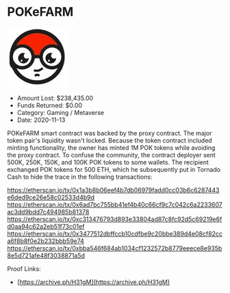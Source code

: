 # POKeFARM
![POKeFARM](/rektimages/POKeFARM.png)
- Amount Lost: $238,435.00
- Funds Returned: $0.00
- Category: Gaming / Metaverse
- Date: 2020-11-13

POKeFARM smart contract was backed by the proxy contract. The major token pair's liquidity wasn't locked. Because the token contract included minting functionality, the owner has minted 1M POK tokens while avoiding the proxy contract. To confuse the community, the contract deployer sent 500K, 250K, 150K, and 100K POK tokens to some wallets. The recipient exchanged POK tokens for 500 ETH, which he subsequently put in Tornado Cash to hide the trace in the following transactions:  
  
https://etherscan.io/tx/0x1a3b8b06eef4b7db06979fadd0cc03b6c6287443e6ded9ce26e58c02533d4b9d  
https://etherscan.io/tx/0x6ad7bc755bb41ef4b40c66cf9c7c042c6a2233607ac3dd9bdd7c494985b81378  
https://etherscan.io/tx/0xc313476793d893e33804ad87c8fc92d5c69219e6fd0aa94c62a2eb51f73c01ef  
https://etherscan.io/tx/0x3477512dbffccb10cdfbe9c20bbe389d4e08cf82cca6f8b8f0e2b232bbb59e74  
https://etherscan.io/tx/0xbba546f684ab1034cf1232572b8779eeece8e935b8e5d721afe48f3038871a5d


Proof Links:
- [https://archive.ph/H31gM](https://archive.ph/H31gM)


